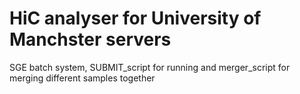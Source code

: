 # HiC analyser for University of Manchster servers

SGE batch system, SUBMIT_script for running and merger_script for merging different samples together